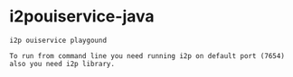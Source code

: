 # i2pouiservice-java
    i2p ouiservice playgound

    To run from command line you need running i2p on default port (7654) also you need i2p library.
    
    



